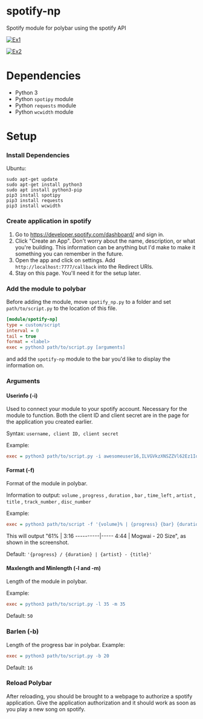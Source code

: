 # spotify-np
Spotify module for polybar using the spotify API


[![Ex1](http://benji42.u.catgirlsare.sexy/TEMq.png)](http://benji42.u.catgirlsare.sexy/TEMq.png)

[![Ex2](http://benji42.u.catgirlsare.sexy/X_3F.png)](http://benji42.u.catgirlsare.sexy/X_3F.png)

# Dependencies
- Python 3
- Python `spotipy` module
- Python `requests` module
- Python `wcwidth` module

# Setup
### Install Dependencies
Ubuntu:
```
sudo apt-get update
sudo apt-get install python3
sudo apt install python3-pip
pip3 install spotipy
pip3 install requests
pip3 install wcwidth
```
### Create application in spotify
1. Go to https://developer.spotify.com/dashboard/ and sign in.
2. Click "Create an App". Don't worry about the name, description, or what you're building. This information can be anything but I'd make to make it something you can remember in the future.
3. Open the app and click on settings. Add `http://localhost:7777/callback` into the Redirect URIs.
4. Stay on this page. You'll need it for the setup later.

### Add the module to polybar
Before adding the module, move `spotify_np.py` to a folder and set `path/to/script.py` to the location of this file.
~~~ ini
[module/spotify-np]
type = custom/script
interval = 0
tail = true
format = <label>
exec = python3 path/to/script.py [arguments]
~~~
and add the `spotify-np` module to the bar you'd like to display the information on.

### Arguments
#### Userinfo (-i)
Used to connect your module to your spotify account. Necessary for the module to function. Both the client ID and client secret are in the page for the application you created earlier.

Syntax: `username, client ID, client secret`

Example:
~~~ini
exec = python3 path/to/script.py -i awesomeuser16,ILVGVkzXNSZZVl62Ez1IooYA75RdaOY0,CTL6hA8nmhJ3QqWf7jsQmXWf8QvOtX7e
~~~
#### Format (-f)
Format of the module in polybar.

Information to output:
`volume` , `progress` , `duration` , `bar` , `time_left` , `artist` , `title` , `track_number` , `disc_number`

Example:
~~~ini
exec = python3 path/to/script -f '{volume}% | {progress} {bar} {duration} | {artist} - {title}'
~~~
This will output "61% | 3:16 ----------|----- 4:44 | Mogwai - 20 Size", as shown in the screenshot.

Default: `'{progress} / {duration} | {artist} - {title}'`

#### Maxlength and Minlength (-l and -m)
Length of the module in polybar.

Example:
~~~ini
exec = python3 path/to/script.py -l 35 -m 35
~~~
Default: `50`

### Barlen (-b)
Length of the progress bar in polybar.
Example:
~~~ini
exec = python3 path/to/script.py -b 20
~~~
Default: `16`

### Reload Polybar
After reloading, you should be brought to a webpage to authorize a spotify application. Give the application authorization and it should work as soon as you play a new song on spotify.
